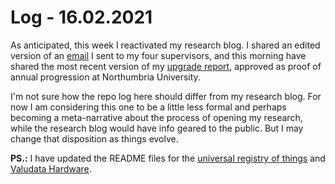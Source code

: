 # Log - 16.02.2021

As anticipated, this week I reactivated my research blog. I shared an edited version of an [email](https://is.efeefe.me/opendott/prototyping) I sent to my four supervisors, and this morning have shared the most recent version of my [upgrade report](https://is.efeefe.me/opendott/upgrade), approved as proof of annual progression at Northumbria University.

I'm not sure how the repo log here should differ from my research blog. For now I am considering this one to be a little less formal and perhaps becoming a meta-narrative about the process of opening my research, while the research blog would have info geared to the public. But I may change that disposition as things evolve.

**PS.:** I have updated the README files for the [universal registry of things](../prototyping/universal-registry) and [Valudata Hardware](../prototyping/e-i).
